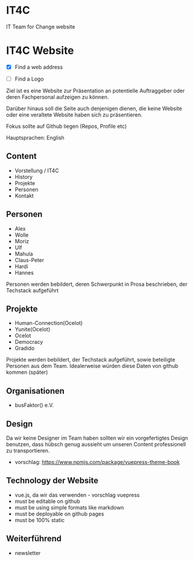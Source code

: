 # IT4C

IT Team for Change website

# IT4C Website

- [x] Find a web address
<!-- textlint-disable no-todo -->
- [ ] Find a Logo
<!-- textlint-enable no-todo -->

Ziel ist es eine Website zur Präsentation an potentielle Auftraggeber oder deren Fachpersonal aufzeigen zu können.

Darüber hinaus soll die Seite auch denjenigen dienen, die keine Website oder eine veraltete Website haben sich zu präsentieren.

Fokus sollte auf Github liegen (Repos, Profile etc)

Hauptsprachen: English

## Content
- Vorstellung / IT4C
- History
- Projekte
- Personen
- Kontakt

## Personen
- Alex
- Wolle
- Moriz
- Ulf
- Mahula
- Claus-Peter
- Hardi
- Hannes

Personen werden bebildert, deren Schwerpunkt in Prosa beschrieben, der Techstack aufgeführt

## Projekte
- Human-Connection(Ocelot)
- Yunite(Ocelot)
- Ocelot
- Democracy
- Gradido

Projekte werden bebildert, der Techstack aufgeführt, sowie beteiligte Personen aus dem Team.
Idealerweise würden diese Daten von github kommen (später)

## Organisationen
<!-- textlint-disable period-in-list-item -->
- busFaktor() e.V.
<!-- textlint-enable period-in-list-item -->

## Design
Da wir keine Designer im Team haben sollten wir ein vorgefertigtes Design benutzen, dass hübsch genug aussieht um unseren Content professionell zu transportieren.
- vorschlag: https://www.npmjs.com/package/vuepress-theme-book

## Technology der Website
- vue.js, da wir das verwenden - vorschlag vuepress
- must be editable on github
- must be using simple formats like markdown
- must be deployable on github pages
- must be 100% static

## Weiterführend
- newsletter